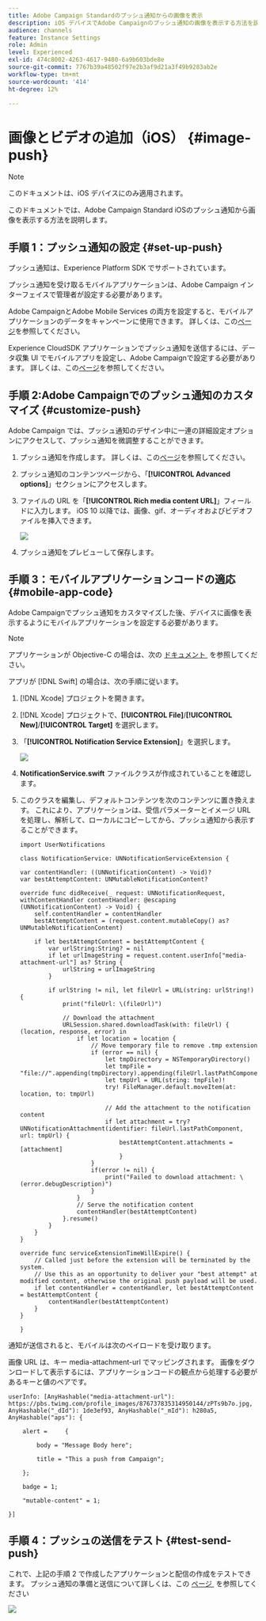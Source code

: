 ```yaml
---
title: Adobe Campaign Standardのプッシュ通知からの画像を表示
description: iOS デバイスでAdobe Campaignのプッシュ通知の画像を表示する方法を説明します
audience: channels
feature: Instance Settings
role: Admin
level: Experienced
exl-id: 474c8002-4263-4617-9480-6a9b603bde8e
source-git-commit: 7767b39a48502f97e2b3af9d21a3f49b9283ab2e
workflow-type: tm+mt
source-wordcount: '414'
ht-degree: 12%

---
```


# 画像とビデオの追加（iOS） {#image-push}

>[!NOTE]
>
>このドキュメントは、iOS デバイスにのみ適用されます。

このドキュメントでは、Adobe Campaign Standard iOSのプッシュ通知から画像を表示する方法を説明します。

## 手順 1：プッシュ通知の設定 {#set-up-push}

プッシュ通知は、Experience Platform SDK でサポートされています。

プッシュ通知を受け取るモバイルアプリケーションは、Adobe Campaign インターフェイスで管理者が設定する必要があります。

Adobe CampaignとAdobe Mobile Services の両方を設定すると、モバイルアプリケーションのデータをキャンペーンに使用できます。 詳しくは、この[ページ](../../administration/using/configuring-a-mobile-application.md)を参照してください。

Experience CloudSDK アプリケーションでプッシュ通知を送信するには、データ収集 UI でモバイルアプリを設定し、Adobe Campaignで設定する必要があります。 詳しくは、この[ページ](../../administration/using/configuring-a-mobile-application.md#channel-specific-config)を参照してください。

## 手順 2:Adobe Campaignでのプッシュ通知のカスタマイズ {#customize-push}

Adobe Campaign では、プッシュ通知のデザイン中に一連の詳細設定オプションにアクセスして、プッシュ通知を微調整することができます。

1. プッシュ通知を作成します。 詳しくは、この[ページ](../../channels/using/preparing-and-sending-a-push-notification.md)を参照してください。

1. プッシュ通知のコンテンツページから、「**[!UICONTROL Advanced options]**」セクションにアクセスします。

1. ファイルの URL を「**[!UICONTROL Rich media content URL]**」フィールドに入力します。
iOS 10 以降では、画像、gif、オーディオおよびビデオファイルを挿入できます。

   ![](assets/push_notif_advanced_6.png)

1. プッシュ通知をプレビューして保存します。

## 手順 3：モバイルアプリケーションコードの適応 {#mobile-app-code}

Adobe Campaignでプッシュ通知をカスタマイズした後、デバイスに画像を表示するようにモバイルアプリケーションを設定する必要があります。

>[!NOTE]
>
>アプリケーションが Objective-C の場合は、次の [&#x200B; ドキュメント &#x200B;](https://experienceleague.adobe.com/docs/mobile-services/ios/messaging-ios/push-messaging/c-set-up-rich-push-notif-ios.html?lang=ja) を参照してください。

アプリが [!DNL Swift] の場合は、次の手順に従います。

1. [!DNL Xcode] プロジェクトを開きます。

1. [!DNL Xcode] プロジェクトで、**[!UICONTROL File]**/**[!UICONTROL New]**/**[!UICONTROL Target]** を選択します。

1. 「**[!UICONTROL Notification Service Extension]**」を選択します。

   ![](assets/push_notif_advanced_12.png)

1. **NotificationService.swift** ファイルクラスが作成されていることを確認します。

1. このクラスを編集し、デフォルトコンテンツを次のコンテンツに置き換えます。
これにより、アプリケーションは、受信パラメーターとイメージ URL を処理し、解析して、ローカルにコピーしてから、プッシュ通知から表示することができます。

   ```
   import UserNotifications
   
   class NotificationService: UNNotificationServiceExtension {
   
   var contentHandler: ((UNNotificationContent) -> Void)?
   var bestAttemptContent: UNMutableNotificationContent?
   
   override func didReceive(_ request: UNNotificationRequest, withContentHandler contentHandler: @escaping (UNNotificationContent) -> Void) {
       self.contentHandler = contentHandler
       bestAttemptContent = (request.content.mutableCopy() as? UNMutableNotificationContent)
   
       if let bestAttemptContent = bestAttemptContent {
           var urlString:String? = nil
           if let urlImageString = request.content.userInfo["media-attachment-url"] as? String {
               urlString = urlImageString
           }
   
           if urlString != nil, let fileUrl = URL(string: urlString!) {
               print("fileUrl: \(fileUrl)")
   
               // Download the attachment
               URLSession.shared.downloadTask(with: fileUrl) { (location, response, error) in
                   if let location = location {
                       // Move temporary file to remove .tmp extension
                       if (error == nil) {
                           let tmpDirectory = NSTemporaryDirectory()
                           let tmpFile = "file://".appending(tmpDirectory).appending(fileUrl.lastPathComponent)
                           let tmpUrl = URL(string: tmpFile)!
                           try! FileManager.default.moveItem(at: location, to: tmpUrl)
   
                           // Add the attachment to the notification content
                           if let attachment = try? UNNotificationAttachment(identifier: fileUrl.lastPathComponent, url: tmpUrl) {
                               bestAttemptContent.attachments = [attachment]
                               }
                       }
                       if(error != nil) {
                           print("Failed to download attachment: \(error.debugDescription)")
                       }
                   }
                   // Serve the notification content
                   contentHandler(bestAttemptContent)
               }.resume()
           }
       }
   }
   
   override func serviceExtensionTimeWillExpire() {
       // Called just before the extension will be terminated by the system.
       // Use this as an opportunity to deliver your "best attempt" at modified content, otherwise the original push payload will be used.
       if let contentHandler = contentHandler, let bestAttemptContent = bestAttemptContent {
           contentHandler(bestAttemptContent)
       }
   }
   
   }
   ```

通知が送信されると、モバイルは次のペイロードを受け取ります。

画像 URL は、キー media-attachment-url でマッピングされます。 画像をダウンロードして表示するには、アプリケーションコードの観点から処理する必要があるキーと値のペアです。

```
userInfo: [AnyHashable("media-attachment-url"): https://pbs.twimg.com/profile_images/876737835314950144/zPTs9b7o.jpg, AnyHashable("_dId"): 1de3ef93, AnyHashable("_mId"): h280a5, AnyHashable("aps"): {
 
    alert =     {
 
        body = "Message Body here";
 
        title = "This a push from Campaign";
 
    };
 
    badge = 1;
 
    "mutable-content" = 1;
 
}]
```

## 手順 4：プッシュの送信をテスト {#test-send-push}

これで、上記の手順 2 で作成したアプリケーションと配信の作成をテストできます。 プッシュ通知の準備と送信について詳しくは、この [&#x200B; ページ &#x200B;](../../channels/using/preparing-and-sending-a-push-notification.md) を参照してください

![](assets/push_notif_advanced_34.png)
